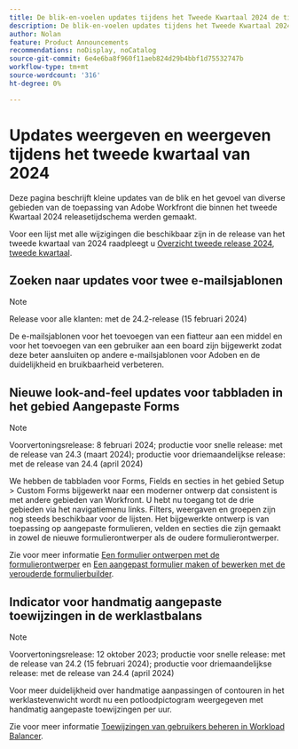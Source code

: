 ```yaml
---
title: De blik-en-voelen updates tijdens het Tweede Kwartaal 2024 de tijdkader van de versieversie
description: De blik-en-voelen updates tijdens het Tweede Kwartaal 2024 de tijdkader van de versieversie
author: Nolan
feature: Product Announcements
recommendations: noDisplay, noCatalog
source-git-commit: 6e4e6ba8f960f11aeb824d29b4bbf1d75532747b
workflow-type: tm+mt
source-wordcount: '316'
ht-degree: 0%

---
```


# Updates weergeven en weergeven tijdens het tweede kwartaal van 2024

Deze pagina beschrijft kleine updates van de blik en het gevoel van diverse gebieden van de toepassing van Adobe Workfront die binnen het tweede Kwartaal 2024 releasetijdschema werden gemaakt.

Voor een lijst met alle wijzigingen die beschikbaar zijn in de release van het tweede kwartaal van 2024 raadpleegt u [Overzicht tweede release 2024, tweede kwartaal](/help/quicksilver/product-announcements/product-releases/24-q2-release-activity/24-q2-release-overview.md).

## Zoeken naar updates voor twee e-mailsjablonen

>[!NOTE]
>
>Release voor alle klanten: met de 24.2-release (15 februari 2024)

De e-mailsjablonen voor het toevoegen van een fiatteur aan een middel en voor het toevoegen van een gebruiker aan een board zijn bijgewerkt zodat deze beter aansluiten op andere e-mailsjablonen voor Adoben en de duidelijkheid en bruikbaarheid verbeteren.

## Nieuwe look-and-feel updates voor tabbladen in het gebied Aangepaste Forms

>[!NOTE]
>
>Voorvertoningsrelease: 8 februari 2024; productie voor snelle release: met de release van 24.3 (maart 2024); productie voor driemaandelijkse release: met de release van 24.4 (april 2024)

We hebben de tabbladen voor Forms, Fields en secties in het gebied Setup > Custom Forms bijgewerkt naar een moderner ontwerp dat consistent is met andere gebieden van Workfront. U hebt nu toegang tot de drie gebieden via het navigatiemenu links. Filters, weergaven en groepen zijn nog steeds beschikbaar voor de lijsten. Het bijgewerkte ontwerp is van toepassing op aangepaste formulieren, velden en secties die zijn gemaakt in zowel de nieuwe formulierontwerper als de oudere formulierontwerper.

Zie voor meer informatie [Een formulier ontwerpen met de formulierontwerper](/help/quicksilver/administration-and-setup/customize-workfront/create-manage-custom-forms/form-designer/design-a-form/design-a-form.md) en [Een aangepast formulier maken of bewerken met de verouderde formulierbuilder](/help/quicksilver/administration-and-setup/customize-workfront/create-manage-custom-forms/create-or-edit-a-custom-form.md).

## Indicator voor handmatig aangepaste toewijzingen in de werklastbalans

>[!NOTE]
>
>Voorvertoningsrelease: 12 oktober 2023; productie voor snelle release: met de release van 24.2 (15 februari 2024); productie voor driemaandelijkse release: met de release van 24.4 (april 2024)

Voor meer duidelijkheid over handmatige aanpassingen of contouren in het werklastevenwicht wordt nu een potloodpictogram weergegeven met handmatig aangepaste toewijzingen per uur.

Zie voor meer informatie [Toewijzingen van gebruikers beheren in Workload Balancer](/help/quicksilver/resource-mgmt/workload-balancer/manage-user-allocations-workload-balancer.md).

